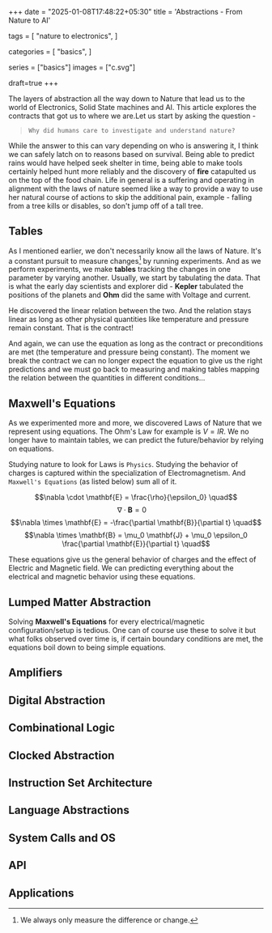 +++
date  = "2025-01-08T17:48:22+05:30"
title = 'Abstractions - From Nature to AI'

tags = [
    "nature to electronics",
]

categories = [
    "basics",
]

series = ["basics"]
images = ["c.svg"]

draft=true
+++

The layers of abstraction all the way down to Nature that lead us to the world of Electronics, Solid State machines and AI. This article explores the contracts that got us to where we are.Let us start by asking the question -

<!--more-->

> `Why did humans care to investigate and understand nature?`

While the answer to this can vary depending on who is answering it, I think we can safely latch on to reasons based on survival. Being able to predict rains would have helped seek shelter in time, being able to make tools certainly helped hunt more reliably and the discovery of **fire** catapulted us on the top of the food chain. Life in general is a suffering and operating in alignment with the laws of nature seemed like a way to provide a way to use her natural course of actions to skip the additional pain, example - falling from a tree kills or disables, so don't jump off of a tall tree.

## Tables

As I mentioned earlier, we don't necessarily know all the laws of Nature. It's a constant pursuit to measure changes[^1] by running experiments. And as we perform experiments, we make **tables** tracking the changes in one parameter by varying another. Usually, we start by tabulating the data. That is what the early day scientists and explorer did - **Kepler** tabulated the positions of the planets and **Ohm** did the same with Voltage and current.

He discovered the linear relation between the two. And the relation stays linear as long as other physical quantities like temperature and pressure remain constant. That is the contract!

And again, we can use the equation as long as the contract or preconditions are met (the temperature and pressure being constant). The moment we break the contract we can no longer expect the equation to give us the right predictions and we must go back to measuring and making tables mapping the relation between the quantities in different conditions...

## Maxwell's Equations

As we experimented more and more, we discovered Laws of Nature that we represent using equations. The Ohm's Law for example is $V=IR$. We no longer have to maintain tables, we can predict the future/behavior by relying on equations.

Studying nature to look for Laws is `Physics`. Studying the behavior of charges is captured within the specialization of Electromagnetism. And `Maxwell's Equations` (as listed below) sum all of it.

$$\nabla \cdot \mathbf{E} = \frac{\rho}{\epsilon_0} \quad$$
$$\nabla \cdot \mathbf{B} = 0 \quad$$
$$\nabla \times \mathbf{E} = -\frac{\partial \mathbf{B}}{\partial t} \quad$$
$$\nabla \times \mathbf{B} = \mu_0 \mathbf{J} + \mu_0 \epsilon_0 \frac{\partial \mathbf{E}}{\partial t} \quad$$

These equations give us the general behavior of charges and the effect of Electric and Magnetic field. We can predicting everything about the electrical and magnetic behavior using these equations.

## Lumped Matter Abstraction

Solving **Maxwell's Equations** for every electrical/magnetic configuration/setup is tedious. One can of course use these to solve it but what folks observed over time is, if certain boundary conditions are met, the equations boil down to being simple equations.

## Amplifiers

## Digital Abstraction

## Combinational Logic

## Clocked Abstraction

## Instruction Set Architecture

## Language Abstractions

## System Calls and OS

## API

## Applications

[^1]: We always only measure the difference or change.
